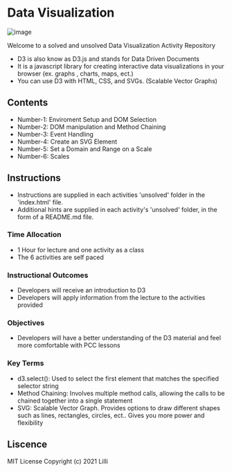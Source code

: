 # Data Visualization

![image](https://user-images.githubusercontent.com/62733242/137766352-ba4a2225-f65f-4677-a53d-1fbe2020297e.png)


Welcome to a solved and unsolved Data Visualization Activity Repository

- D3 is also know as D3.js and stands for Data Driven Documents
- It is a javascript library for creating interactive data visualizations in your browser (ex. graphs , charts, maps, ect.)
- You can use D3 with HTML, CSS, and SVGs. (Scalable Vector Graphs)

## Contents

- Number-1: Enviroment Setup and DOM Selection
- Number-2: DOM manipulation and Method Chaining
- Number-3: Event Handling
- Number-4: Create an SVG Element
- Number-5: Set a Domain and Range on a Scale
- Number-6: Scales

## Instructions

- Instructions are supplied in each activities 'unsolved' folder in the 'index.html' file.
- Additional hints are supplied in each activity's 'unsolved' folder, in the form of a README.md file.

### Time Allocation

- 1 Hour for lecture and one activity as a class
- The 6 activities are self paced

### Instructional Outcomes

- Developers will receive an introduction to D3
- Developers will apply information from the lecture to the activities provided

### Objectives 

- Developers will have a better understanding of the D3 material and feel more comfortable with PCC lessons

### Key Terms

- d3.select(): Used to select the first element that matches the specified selector string
- Method Chaining: Involves multiple method calls, allowing the calls to be chained together into a single statement 
- SVG: Scalable Vector Graph. Provides options to draw different shapes such as lines, rectangles, circles, ect.. Gives you more power and flexibility



## Liscence 

MIT License
Copyright (c) 2021 Lilli

